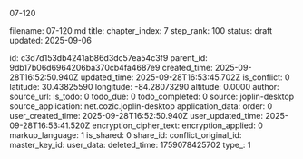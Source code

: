 07-120

filename: 07-120.md
title: 
chapter_index: 7
step_rank: 100
status: draft
updated: 2025-09-06



id: c3d7d153db4241ab86d3dc57ea54c3f9
parent_id: 9db17b06d6964206ba370cb4fa4687e9
created_time: 2025-09-28T16:52:50.940Z
updated_time: 2025-09-28T16:53:45.702Z
is_conflict: 0
latitude: 30.43825590
longitude: -84.28073290
altitude: 0.0000
author: 
source_url: 
is_todo: 0
todo_due: 0
todo_completed: 0
source: joplin-desktop
source_application: net.cozic.joplin-desktop
application_data: 
order: 0
user_created_time: 2025-09-28T16:52:50.940Z
user_updated_time: 2025-09-28T16:53:41.520Z
encryption_cipher_text: 
encryption_applied: 0
markup_language: 1
is_shared: 0
share_id: 
conflict_original_id: 
master_key_id: 
user_data: 
deleted_time: 1759078425702
type_: 1
